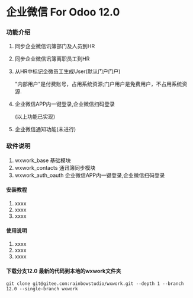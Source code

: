# 企业微信 For Odoo 12.0

### 功能介绍

1. 同步企业微信讯簿部门及人员到HR
2. 同步企业微信讯簿离职员工到HR
3. 从HR中标记企微员工生成User(默认门户门户)

    "内部用户"是付费账号，占用系统资源;门户用户是免费用户，不占用系统资源.
    
4. 企业微信APP内一键登录,企业微信扫码登录

    (以上功能已实现)
    
5. 企业微信通知功能(未进行)

### 软件说明
1. wxwork_base  基础模块
2. wxwork_contacts  通讯簿同步模块
3. wxwork_auth_oauth 企业微信APP内一键登录,企业微信扫码登录


#### 安装教程

1. xxxx
2. xxxx
3. xxxx

#### 使用说明

1. xxxx
2. xxxx
3. xxxx


#### 下载分支12.0 最新的代码到本地的wxwork文件夹

```
git clone git@gitee.com:rainbowstudio/wxwork.git --depth 1 --branch 12.0 --single-branch wxwork 
```